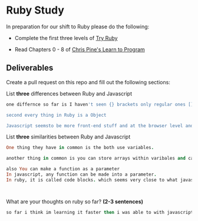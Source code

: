 # Ruby Study

In preparation for our shift to Ruby please do the following:

* Complete the first three levels of [Try Ruby](http://tryruby.org/)

* Read Chapters 0 - 8 of [Chris Pine's Learn to Program](https://pine.fm/LearnToProgram/)

## Deliverables

Create a pull request on this repo and fill out the following sections:

List **three** differences between Ruby and Javascript



```ruby
one differnce so far is I haven't seen {} brackets only regular ones []

second every thing in Ruby is a Object

Javascript seemsto be more front-end stuff and at the browser level and you can open up the Chrome console, and start typing in Javascript to edit  the web page you are on.

```

List **three** similarities between Ruby and Javascript

```ruby
One thing they have in common is the both use variables.

another thing in common is you can store arrays within varibales and call on them as needed

also You can make a function as a parameter
In javascript, any function can be made into a parameter.
In ruby, it is called code blocks. which seems very close to what javascript does just named differntly 




```

What are your thoughts on ruby so far? **(2-3 sentences)**

```ruby
so far i think im learning it faster then i was able to with javascript and html and css but it could also be i already understand the terminology behind it and what they are asking me to do. it also seems like a can do alot more twice as fast with less writting and less code.
```

